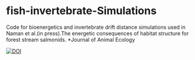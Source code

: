 # fish-invertebrate-Simulations
Code for bioenergetics and invertebrate drift distance simulations used in Naman et al.(in press).The energetic consequences of habitat structure for forest stream salmonids. *Journal of Animal Ecology

[![DOI](https://zenodo.org/badge/DOI/10.5281/zenodo.1217156.svg)](https://doi.org/10.5281/zenodo.1217156)
